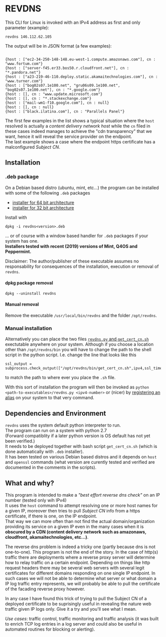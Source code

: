 # REVDNS

This CLI for Linux is invoked with an IPv4 address as first and only parameter (example):
```
revdns 146.112.62.105
```
The output will be in JSON format (a few examples):
```

{host : ["ec2-34-250-148-148.eu-west-1.compute.amazonaws.com"], cn : "www.fortum.com"}
{host : ["server-f45.er33.bos50.r.cloudfront.net"], cn : "*.pandora.net"}
{host : ["a23-219-46-110.deploy.static.akamaitechnologies.com"], cn : "www.turner.com"}
{host : ["bog02s07.1e100.net", "gru06s09.1e100.net", "bog02s07.1e100.net"], cn : "*.google.com"}
{host : [], cn : "www.update.microsoft.com"}
{host : [], cn : "*.stackexchange.com"}
{host : ["mail-wm1-f10.google.com"], cn : null}
{host : [], cn : null}
{host : ["black.ilatina.com"], cn : "Parallels Panel"} 
```

The first few examples in the list shows a typical situation where the `host` resolved is actually a *content delivery network host* while the `cn` filed in these cases indeed manages to achieve the "cdn transparency" that we want, hence it will reveal the service provider on the endpoint.\
The last example shows a case where the endpoint https certificate has a malconfigured *Subject CN*.


## Installation
### .deb package
On a Debian based distro (ubuntu, mint, etc...) the program can be installed with some of the following `.deb` packages

* [installer for 64 bit architecture](https://github.com/svenberglund/cdn-transparency-revdns/blob/amd64-build/revdns_1.0-1.deb)
* [installer for 32 bit architecture](https://github.com/svenberglund/cdn-transparency-revdns/blob/master/revdns_1.0-1.deb)

Install with
```
dpkg -i revdns<version>.deb
```
... or of course with a window based handler for `.deb` packages if your system has one.\
**Installers tested with recent (2019) versions of Mint, Q4OS and Peppermint.**

Disclaimer: The author/publisher of these executable assumes no responsability for consequences of the installation, execution or removal of `revdns`.

#### dpkg package removal
```
dpkg --uninstall revdns
```

#### Manual removal
Remove the executable `/usr/local/bin/revdns` and the folder `/opt/revdns`. 

### Manual installation
Alternatively you can place the two files [`revdns.py` and `get_cert_cn.sh`](https://github.com/svenberglund/cdn-transparency-revdns/tree/master/revdns_1.0-1/opt/revdns/bin) exectutable anywhere on your system. Although if you choose a location other than `/opt/revdns/bin` you will have to change the path to the shell script in the python script. I.e. change the line that looks like this 
```
ssl_output = subprocess.check_output(["/opt/revdns/bin/get_cert_cn.sh",ipv4,ssl_timeout])
```
to match the path to where ever you place the `.sh` file.


With this sort of installation the program will then be invoked as `python <path-to-executables>/revdns.py <ipv4-number>` or (nicer) by [registering an alias](https://www.hostingadvice.com/how-to/set-command-aliases-linuxubuntudebian/) on your system to that very command.



## Dependencies and Environment
`revdns` uses the system default python interpreter to run.\
The program can run on a system with python 2.7\
(Forward compatiblity if a later python version is OS default has not yet been verified.)\
It needs to be deployed together with bash script `get_cert_cn.sh` (which is done automatically with `.deb` installer).\
It has been tested on various Debian based distros and it depends on `host` and `openssl` commands (what version are curently tested and verified are documented in the comments in the scripts). 


## What and why?
This program is intended to make a *"best effort reverse dns check"* on an IP number (tested only wih IPv4)\
It uses the `host` command to attempt resolving one or more host names for a given IP,  moreover then tries to pull *Subject CN* info from a https certificate, if there is one, on the IP endpoint.\
That way we can more often than not find the actual domain/organization providing its service on a given IP even in the many cases when it is **obscured by a CDN (content delivery network such as amazonaws, cloudfront, akamaitechnologies, etc...)**.

The reverse dns problem is indeed a tricky one (partly because dns is not one-to-one). This program is not the end of the story. In the case of http(s) traffic there are deployments where a reverse proxy server will determine how to relay traffic on a certain endpoint. Depending on things like http request headers there may be several web servers with several legit certificates for different domains responding on one single IP endpoint. In such cases we will not be able to determine what server or what domain a IP log traffic entry represents, we will probably be able to pull the certificate of the facading reverse proxy however.

In any case I have found this trick of trying to pull the Subject CN of a deployed certificate to be suprisingly useful in revealing the nature web traffic given IP logs only. Give it a try and you'll see what I mean.

*Use cases*: traffic control, traffic monitoring and traffic analysis (it was built to enrich TCP log entries in a log server and could also be useful in automated routines for blocking or alerting).
